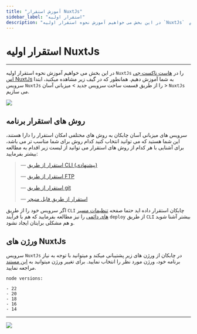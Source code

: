 ```yaml
---
title: "آموزش استقرار NuxtJs"
sidebar_label: "استقرار اولیه"
description: "در این بخش می خواهیم آموزش نحوه استقرار اولیه `NuxtJs`  را در هاست ناکست جی اس Next به شما آموزش دهیم."
---
```


# استقرار اولیه NuxtJs
---

در این بخش می خواهیم آموزش نحوه استقرار اولیه `NuxtJs` را در [هاست ناکست جی اس NuxtJs](https://chabokan.net/cloud-hosting/nodejs/nuxt/) به شما آموزش دهیم.
همانطور که در گیف زیر مشاهده میکنید، ابتدا سرویس `NuxtJs` را از طریق قسمت ساخت سرویس جدید > میزبانی آسان > `NuxtJs` می سازیم.

![](https://s1.chabokan.net/docs/gifs/nuxtjs-inatall.gif)

## روش های استقرار برنامه

سرویس های میزبانی آسان چابکان به روش های مختلفی امکان استقرار را دارا هستند، این شما هستید که می توانید انتخاب کنید کدام روش برای شما مناسب تر می باشد، برای آشنایی با هر کدام از روش های استقرار می توانید از لیست زیر اقدام به مطالعه بیشتر بفرمایید:

> —  [استقرار از طریق CLI (پیشنهادی)](https://docs.chabokan.net/deploy/cli)
>
> —  [استقرار از طریق FTP](https://docs.chabokan.net/deploy/ftp/)
>
> —  [استقرار از طریق git](https://docs.chabokan.net/deploy/git/)
>
> —  [استقرار از طریق فایل منیجر](https://docs.chabokan.net/deploy/file-manager/)

اگر سرویس خود را از طریق `CLI` چابکان استقرار داده اید حتما صفحه [تنظیمات مسیر های دائمی](https://docs.chabokan.net/features/permanent-path/) را نیز مطالعه بفرمایید که هم با فرآیند `deploy` از طریق `CLI` بیشتر آشنا شوید و هم مشکلی برایتان ایجاد نشود.

## ورژن های NuxtJs

سرویس `NuxtJs` در چابکان از ورژن های زیر پشتیبانی میکند و میتوانید با توجه به نیاز برنامه خود، ورژن مورد نظر را انتخاب نمایید. برای تغییر ورژن میتوانید به [این مستند](https://docs.chabokan.net/simple-hosting/nuxtjs/more/#تغییر-ورژن-nuxtjs) مراجعه نمایید.

```text
node versions:

- 22
- 20
- 18
- 16
- 14
```

---
<a href="https://hub.chabokan.net/fa/services/create/nuxt" ><img src="https://s1.chabokan.net/docs/images/nuxt-banner.png" /></a>